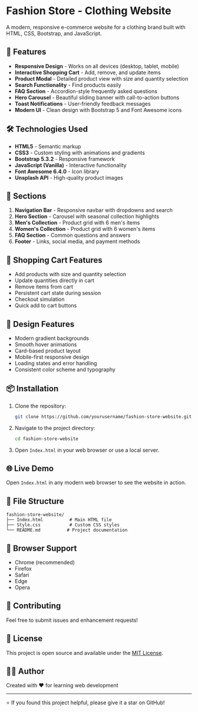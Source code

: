 # Fashion Store - Clothing Website

A modern, responsive e-commerce website for a clothing brand built with HTML, CSS, Bootstrap, and JavaScript.

## 🚀 Features

- **Responsive Design** - Works on all devices (desktop, tablet, mobile)
- **Interactive Shopping Cart** - Add, remove, and update items
- **Product Modal** - Detailed product view with size and quantity selection
- **Search Functionality** - Find products easily
- **FAQ Section** - Accordion-style frequently asked questions
- **Hero Carousel** - Beautiful sliding banner with call-to-action buttons
- **Toast Notifications** - User-friendly feedback messages
- **Modern UI** - Clean design with Bootstrap 5 and Font Awesome icons

## 🛠️ Technologies Used

- **HTML5** - Semantic markup
- **CSS3** - Custom styling with animations and gradients
- **Bootstrap 5.3.2** - Responsive framework
- **JavaScript (Vanilla)** - Interactive functionality
- **Font Awesome 6.4.0** - Icon library
- **Unsplash API** - High-quality product images

## 📱 Sections

1. **Navigation Bar** - Responsive navbar with dropdowns and search
2. **Hero Section** - Carousel with seasonal collection highlights
3. **Men's Collection** - Product grid with 6 men's items
4. **Women's Collection** - Product grid with 6 women's items
5. **FAQ Section** - Common questions and answers
6. **Footer** - Links, social media, and payment methods

## 🛒 Shopping Cart Features

- Add products with size and quantity selection
- Update quantities directly in cart
- Remove items from cart
- Persistent cart state during session
- Checkout simulation
- Quick add to cart buttons

## 🎨 Design Features

- Modern gradient backgrounds
- Smooth hover animations
- Card-based product layout
- Mobile-first responsive design
- Loading states and error handling
- Consistent color scheme and typography

## 📦 Installation

1. Clone the repository:
   ```bash
   git clone https://github.com/yourusername/fashion-store-website.git
   ```

2. Navigate to the project directory:
   ```bash
   cd fashion-store-website
   ```

3. Open `Index.html` in your web browser or use a local server.

## 🌐 Live Demo

Open `Index.html` in any modern web browser to see the website in action.

## 📁 File Structure

```
fashion-store-website/
├── Index.html          # Main HTML file
├── Style.css           # Custom CSS styles
└── README.md          # Project documentation
```

## 🎯 Browser Support

- Chrome (recommended)
- Firefox
- Safari
- Edge
- Opera

## 🤝 Contributing

Feel free to submit issues and enhancement requests!

## 📄 License

This project is open source and available under the [MIT License](LICENSE).

## 👨‍💻 Author

Created with ❤️ for learning web development

---

⭐ If you found this project helpful, please give it a star on GitHub!
